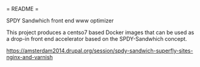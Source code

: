 = README =

SPDY Sandwhich front end www optimizer

This project produces a centso7 based Docker images
that can be used as a drop-in front end accelerator
based on the SPDY-Sandwhich concept.

https://amsterdam2014.drupal.org/session/spdy-sandwich-superfly-sites-nginx-and-varnish

